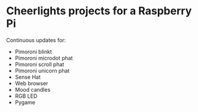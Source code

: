 # Cheerlights projects for a Raspberry Pi

Continuous updates for:

- Pimoroni blinkt
- Pimoroni microdot phat
- Pimoroni scroll phat
- Pimoroni unicorn phat
- Sense Hat
- Web browser
- Mood candles
- RGB LED
- Pygame
